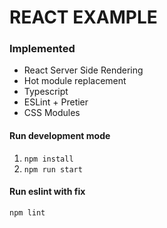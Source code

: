 # REACT EXAMPLE

### Implemented
* React Server Side Rendering
* Hot module replacement
* Typescript
* ESLint + Pretier
* CSS Modules

#### Run development mode
1. ```npm install```
2. ```npm run start```

#### Run eslint with fix
```npm lint```
